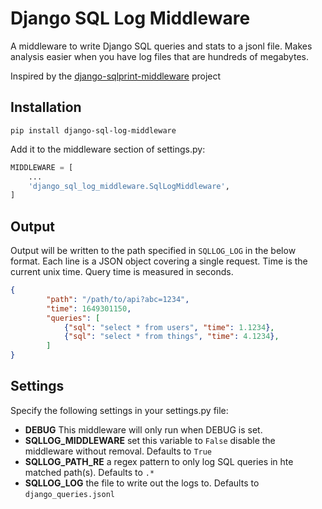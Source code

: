 # Django SQL Log Middleware

A middleware to write Django SQL queries and stats to a jsonl file. Makes analysis easier when you have log files
that are hundreds of megabytes.

Inspired by the [django-sqlprint-middleware](https://github.com/thebjorn/django-sqlprint-middleware) project

## Installation

```
pip install django-sql-log-middleware
```

Add it to the middleware section of settings.py:

```py
MIDDLEWARE = [
    ...
    'django_sql_log_middleware.SqlLogMiddleware',
]
```

## Output

Output will be written to the path specified in `SQLLOG_LOG` in the below format. Each line is a JSON object
covering a single request. Time is the current unix time. Query time is measured in seconds.

```json
{
        "path": "/path/to/api?abc=1234",
        "time": 1649301150,
        "queries": [
            {"sql": "select * from users", "time": 1.1234},
            {"sql": "select * from things", "time": 4.1234},
        ]
}
```

## Settings

Specify the following settings in your settings.py file:

* **DEBUG** This middleware will only run when DEBUG is set.
* **SQLLOG_MIDDLEWARE** set this variable to `False` disable the middleware without removal. Defaults to `True`
* **SQLLOG_PATH_RE** a regex pattern to only log SQL queries in hte matched path(s). Defaults to `.*`
* **SQLLOG_LOG** the file to write out the logs to. Defaults to `django_queries.jsonl`
